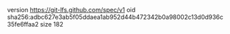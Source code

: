 version https://git-lfs.github.com/spec/v1
oid sha256:adbc627e3ab5f05ddaea1ab952d44b472342b0a98002c13d0d936c35fe6ffaa2
size 182
